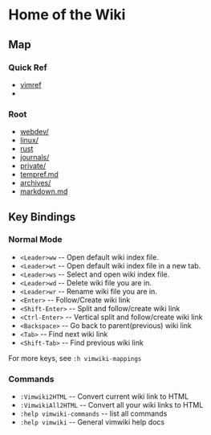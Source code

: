 # Home of the Wiki

## Map

### Quick Ref

- [vimref](./linux/vim/vimref.md)
- 

### Root

- [webdev/](webdev/index.md)
- [linux/](linux/index.md)
- [rust](rust.md)
- [journals/](journals/index.md)
- [private/](private/index.md)
- [tempref.md](tempref.md)
- [archives/](archives/index.md)
- [markdown.md](markdown.md)

## Key Bindings

### Normal Mode

- `<Leader>ww` -- Open default wiki index file.
- `<Leader>wt` -- Open default wiki index file in a new tab.
- `<Leader>ws` -- Select and open wiki index file.
- `<Leader>wd` -- Delete wiki file you are in.
- `<Leader>wr` -- Rename wiki file you are in.
- `<Enter>` -- Follow/Create wiki link
- `<Shift-Enter>` -- Split and follow/create wiki link
- `<Ctrl-Enter>` -- Vertical split and follow/create wiki link
- `<Backspace>` -- Go back to parent(previous) wiki link
- `<Tab>` -- Find next wiki link
- `<Shift-Tab>` -- Find previous wiki link

For more keys, see `:h vimwiki-mappings`

### Commands

- `:Vimwiki2HTML` -- Convert current wiki link to HTML
- `:VimwikiAll2HTML` -- Convert all your wiki links to HTML
- `:help vimwiki-commands` -- list all commands
- `:help vimwiki` -- General vimwiki help docs
